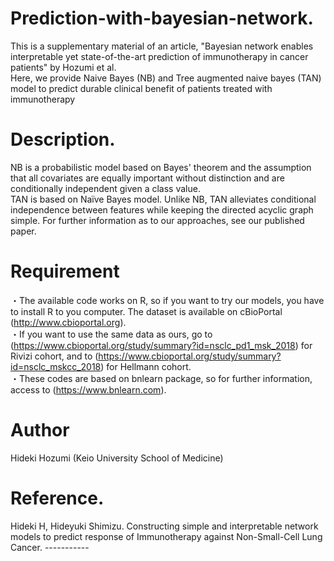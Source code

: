 # Prediction-with-bayesian-network.  
   This is a supplementary material of an article, "Bayesian network enables interpretable yet state-of-the-art prediction of immunotherapy in cancer patients" by Hozumi et al.   
   Here, we provide Naive Bayes (NB) and Tree augmented naive bayes (TAN) model to predict durable clinical benefit of patients treated with immunotherapy

# Description.
  NB is a probabilistic model based on Bayes' theorem and the assumption that all covariates are equally important without distinction and are conditionally independent given a class value.   
  TAN is based on Naïve Bayes model. Unlike NB, TAN alleviates conditional independence between features while keeping the directed acyclic graph simple.
  For further information as to our approaches, see our published paper.

# Requirement
・The available code works on R, so if you want to try our models, you have to install R to you computer. The dataset is available on cBioPortal (http://www.cbioportal.org).  
・If you want to use the same data as ours, go to (https://www.cbioportal.org/study/summary?id=nsclc_pd1_msk_2018) for Rivizi cohort, and to  (https://www.cbioportal.org/study/summary?id=nsclc_mskcc_2018) for Hellmann cohort.  
・These codes are based on bnlearn package, so for further information, access to (https://www.bnlearn.com).

# Author   
   Hideki Hozumi (Keio University School of Medicine)

# Reference.  
   Hideki H, Hideyuki Shimizu. Constructing simple and interpretable network models to predict 
response of Immunotherapy against Non-Small-Cell Lung Cancer. -----------
